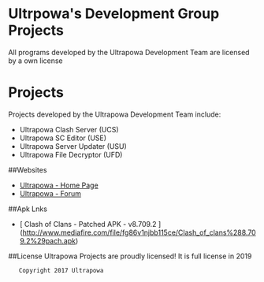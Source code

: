 # Ultrpowa's Development Group Projects

All programs developed by the Ultrapowa Development Team are licensed by a own license

# Projects

Projects developed by the Ultrapowa Development Team include:  

* Ultrapowa Clash Server   (UCS)  
* Ultrapowa SC Editor      (USE)  
* Ultrapowa Server Updater (USU)  
* Ultrapowa File Decryptor (UFD)

##Websites

* [Ultrapowa - Home Page](http://ultrapowa.com/)
* [Ultrapowa - Forum](http://ultrapowa.com/forum)

##Apk Lnks

* [ Clash of Clans - Patched APK - v8.709.2 ] (http://www.mediafire.com/file/fg86v1njbb115ce/Clash_of_clans%288.709.2%29pach.apk)


##License
Ultrapowa Projects are proudly licensed! It is full license in 2019

```
   Copyright 2017 Ultrapowa

